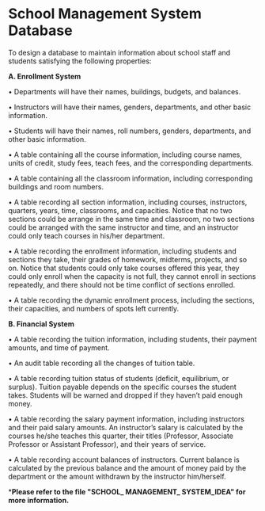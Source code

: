 # School Management System Database

To design a database to maintain information about school staff and students satisfying the following properties: 


**A. Enrollment System**

•	Departments will have their names, buildings, budgets, and balances.

•	Instructors will have their names, genders, departments, and other basic information.

•	Students will have their names, roll numbers, genders, departments, and other basic information.

•	A table containing all the course information, including course names, units of credit, study fees, teach fees, and the       corresponding departments.

•	A table containing all the classroom information, including corresponding buildings and room numbers.

•	A table recording all section information, including courses, instructors, quarters, years, time, classrooms, and       capacities. Notice that no two sections could be arrange in the same time and classroom, no two sections could be arranged with the same instructor and time, and an instructor could only teach courses in his/her department.

•	A table recording the enrollment information, including students and sections they take, their grades of homework, midterms, projects, and so on. Notice that students could only take courses offered this year, they could only enroll when the capacity is not full, they cannot enroll in sections repeatedly, and there should not be time conflict of sections enrolled.

•	A table recording the dynamic enrollment process, including the sections, their capacities, and numbers of spots left currently.


**B. Financial System**

•	A table recording the tuition information, including students, their payment amounts, and time of payment.

•	An audit table recording all the changes of tuition table.

•	A table recording tuition status of students (deficit, equilibrium, or surplus). Tuition payable depends on the specific courses the student takes. Students will be warned and dropped if they haven’t paid enough money.

•	A table recording the salary payment information, including instructors and their paid salary amounts. An instructor’s salary is calculated by the courses he/she teaches this quarter, their titles (Professor, Associate Professor or Assistant Professor), and their years of service.

•	A table recording account balances of instructors. Current balance is calculated by the previous balance and the amount of money paid by the department or the amount withdrawn by the instructor him/herself.



***Please refer to the file "SCHOOL_ MANAGEMENT_ SYSTEM_IDEA" for more information.**
